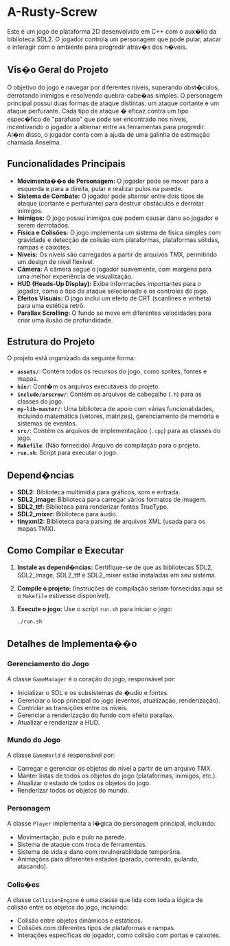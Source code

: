 # A-Rusty-Screw

Este é um jogo de plataforma 2D desenvolvido em C++ com o aux�lio da biblioteca SDL2. O jogador controla um personagem que pode pular, atacar e interagir com o ambiente para progredir atrav�s dos n�veis.

## Vis�o Geral do Projeto

O objetivo do jogo é navegar por diferentes níveis, superando obst�culos, derrotando inimigos e resolvendo quebra-cabe�as simples. O personagem principal possui duas formas de ataque distintas: um ataque cortante e um ataque perfurante. Cada tipo de ataque � eficaz contra um tipo espec�fico de "parafuso" que pode ser encontrado nos níveis, incentivando o jogador a alternar entre as ferramentas para progredir. Al�m disso, o jogador conta com a ajuda de uma galinha de estimação chamada Anselma.

## Funcionalidades Principais

  * **Movimenta��o de Personagem:** O jogador pode se mover para a esquerda e para a direita, pular e realizar pulos na parede.
  * **Sistema de Combate:** O jogador pode alternar entre dois tipos de ataque (cortante e perfurante) para destruir obstáculos e derrotar inimigos.
  * **Inimigos:** O jogo possui inimigos que podem causar dano ao jogador e serem derrotados.
  * **Física e Colisões:** O jogo implementa um sistema de física simples com gravidade e detecção de colisão com plataformas, plataformas sólidas, rampas e caixotes.
  * **Níveis:** Os níveis são carregados a partir de arquivos TMX, permitindo um design de nível flexível.
  * **Câmera:** A câmera segue o jogador suavemente, com margens para uma melhor experiência de visualização.
  * **HUD (Heads-Up Display):** Exibe informações importantes para o jogador, como o tipo de ataque selecionado e os controles do jogo.
  * **Efeitos Visuais:** O jogo inclui um efeito de CRT (scanlines e vinheta) para uma estética retrô.
  * **Parallax Scrolling:** O fundo se move em diferentes velocidades para criar uma ilusão de profundidade.

## Estrutura do Projeto

O projeto está organizado da seguinte forma:

  * **`assets/`**: Contém todos os recursos do jogo, como sprites, fontes e mapas.
  * **`bin/`**: Cont�m os arquivos executáveis do projeto.
  * **`include/arscrew/`**: Contém os arquivos de cabeçalho (`.h`) para as classes do jogo.
  * **`my-lib-master/`**: Uma biblioteca de apoio com várias funcionalidades, incluindo matemática (vetores, matrizes), gerenciamento de memória e sistemas de eventos.
  * **`src/`**: Contém os arquivos de implementaçãoo (`.cpp`) para as classes do jogo.
  * **`Makefile`**: (Não fornecido) Arquivo de compilação para o projeto.
  * **`run.sh`**: Script para executar o jogo.

## Depend�ncias

  * **SDL2:** Biblioteca multimídia para gráficos, som e entrada.
  * **SDL2\_image:** Biblioteca para carregar vários formatos de imagem.
  * **SDL2\_ttf:** Biblioteca para renderizar fontes TrueType.
  * **SDL2\_mixer:** Biblioteca para áudio.
  * **tinyxml2:** Biblioteca para parsing de arquivos XML (usada para os mapas TMX).

## Como Compilar e Executar

1.  **Instale as depend�ncias:**
    Certifique-se de que as bibliotecas SDL2, SDL2\_image, SDL2\_ttf e SDL2\_mixer estão instaladas em seu sistema.

2.  **Compile o projeto:**
    (Instruções de compilação seriam fornecidas aqui se o `Makefile` estivesse disponível).

3.  **Execute o jogo:**
    Use o script `run.sh` para iniciar o jogo:

    ```bash
    ./run.sh
    ```

## Detalhes de Implementa��o

### Gerenciamento do Jogo

A classe `GameManager` é o coração do jogo, responsável por:

  * Inicializar o SDL e os subsistemas de �udio e fontes.
  * Gerenciar o loop principal do jogo (eventos, atualização, renderização).
  * Controlar as transições entre os níveis.
  * Gerenciar a renderização do fundo com efeito parallax.
  * Atualizar e renderizar a HUD.

### Mundo do Jogo

A classe `GameWorld` é responsável por:

  * Carregar e gerenciar os objetos do nível a partir de um arquivo TMX.
  * Manter listas de todos os objetos do jogo (plataformas, inimigos, etc.).
  * Atualizar o estado de todos os objetos do jogo.
  * Renderizar todos os objetos do mundo.

### Personagem

A classe `Player` implementa a l�gica do personagem principal, incluindo:

  * Movimentação, pulo e pulo na parede.
  * Sistema de ataque com troca de ferramentas.
  * Sistema de vida e dano com invulnerabilidade temporária.
  * Animações para diferentes estados (parado, correndo, pulando, atacando).

### Colis�es

A classe `CollisionEngine` é uma classe que lida com toda a lógica de colisão entre os objetos do jogo, incluindo:

  * Colisão entre objetos dinâmicos e estáticos.
  * Colisões com diferentes tipos de plataformas e rampas.
  * Interações específicas do jogador, como colisão com portas e caixotes.